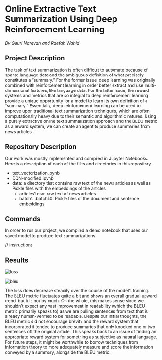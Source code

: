 # Online Extractive Text Summarization Using Deep Reinforcement Learning
*By Gauri Narayan and Raefah Wahid*


## Project Description

The task of text summarization is often difficult to automate because of sparse language data and the ambiguous definition of what precisely constitutes a “summary.” For the former issue, deep learning was originally combined with reinforcement learning in order better extract and use multi-dimensional features, like language data. For the latter issue, the reward systems and metrics that are so integral to deep reinforcement learning provide a unique opportunity for a model to learn its own definition of a “summary.” Essentially, deep reinforcement learning can be used to improve upon traditional text summarization techniques, which are often computationally heavy due to their semantic and algorithmic natures. Using a purely extractive online text summarization approach and the BLEU metric as a reward system, we can create an agent to produce summaries from news articles.


## Repository Description

Our work was mostly implemented and compiled in Jupyter Notebooks. Here is a description of each of the files and directories in this repository.
- text_vectorization.ipynb
- DQN-modified.ipynb
- data: a directory that contains raw text of the news articles as well as Pickle files with the embeddings of the articles
  - articles1.csv: raw text of news articles
  - batch1…batch50: Pickle files of the document and sentence embeddings


## Commands

In order to run our project, we compiled a demo notebook that uses our saved model to produce text summarizations.

// instructions 


## Results

![loss](loss.png)

![bleu](bleu.png)

The loss does decrease steadily over the course of the model’s training. The BLEU metric fluctuates quite a bit and shows an overall gradual upward trend, but it is not by much. On the whole, this makes sense since we shouldn’t expect any vast improvement in readability (which the BLEU metric primarily speaks to) as we are pulling sentences from text that is already human-verified to be readable. Despite our initial thoughts, the BLEU metric did not encourage brevity and the reward system that incorporated it tended to produce summaries that only knocked one or two sentences off the original article. This speaks back to an issue of finding an appropriate reward system for something as subjective as natural language. For future steps, it might be worthwhile to borrow techniques from information theory to more adequately measure and score the information conveyed by a summary, alongside the BLEU metric.
